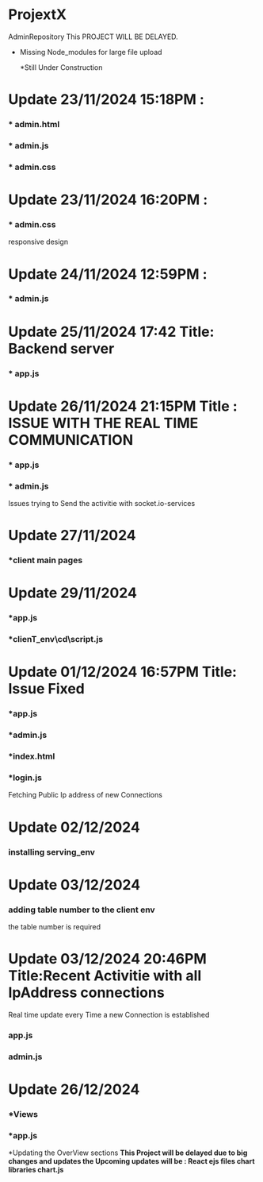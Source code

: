 # ProjextX
AdminRepository
This PROJECT WILL BE DELAYED.
* Missing Node_modules for large file upload

  *Still Under Construction
# Update 23/11/2024 15:18PM : 
 ### * admin.html
### * admin.js
### * admin.css
# Update 23/11/2024 16:20PM : 
### * admin.css 
   responsive design
# Update 24/11/2024 12:59PM : 
### * admin.js
# Update 25/11/2024 17:42 Title: Backend server  
### * app.js 
# Update 26/11/2024 21:15PM Title : ISSUE WITH THE REAL TIME COMMUNICATION
### * app.js
### * admin.js
Issues trying to Send the activitie with socket.io-services
# Update 27/11/2024
### *client main pages
# Update 29/11/2024
### *app.js
### *clienT_env\cd\script.js
# Update 01/12/2024 16:57PM Title: Issue Fixed 
### *app.js 
### *admin.js
### *index.html
### *login.js
Fetching Public Ip address of new Connections 
# Update 02/12/2024
### installing serving_env
# Update 03/12/2024
### adding table number to the client env
the table number is required
# Update 03/12/2024 20:46PM Title:Recent Activitie with all IpAddress connections 
Real time update every Time a new Connection is established
### app.js 
### admin.js
# Update 26/12/2024 
### *Views
### *app.js
*Updating the OverView sections 
**This Project will be delayed due to big changes and updates 
the Upcoming updates will be : 
       React
       ejs files
       chart libraries chart.js**


